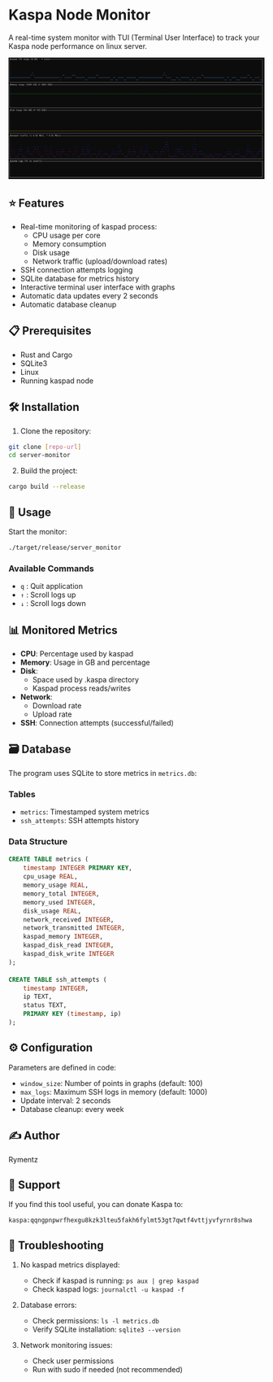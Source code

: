 # Kaspa Node Monitor

A real-time system monitor with TUI (Terminal User Interface) to track your Kaspa node performance on linux server.

![Demo](/images/demo.png)

## ⭐ Features

- Real-time monitoring of kaspad process:
  - CPU usage per core
  - Memory consumption
  - Disk usage
  - Network traffic (upload/download rates)
- SSH connection attempts logging
- SQLite database for metrics history
- Interactive terminal user interface with graphs
- Automatic data updates every 2 seconds
- Automatic database cleanup

## 📋 Prerequisites

- Rust and Cargo
- SQLite3
- Linux
- Running kaspad node

## 🛠️ Installation

1. Clone the repository:
```bash
git clone [repo-url]
cd server-monitor
```

2. Build the project:
```bash
cargo build --release
```

## 🚀 Usage

Start the monitor:
```bash
./target/release/server_monitor
```

### Available Commands

- `q` : Quit application
- `↑` : Scroll logs up
- `↓` : Scroll logs down

## 📊 Monitored Metrics

- **CPU**: Percentage used by kaspad
- **Memory**: Usage in GB and percentage
- **Disk**: 
  - Space used by .kaspa directory
  - Kaspad process reads/writes
- **Network**: 
  - Download rate
  - Upload rate
- **SSH**: Connection attempts (successful/failed)

## 🗃️ Database

The program uses SQLite to store metrics in `metrics.db`:

### Tables
- `metrics`: Timestamped system metrics
- `ssh_attempts`: SSH attempts history

### Data Structure
```sql
CREATE TABLE metrics (
    timestamp INTEGER PRIMARY KEY,
    cpu_usage REAL,
    memory_usage REAL,
    memory_total INTEGER,
    memory_used INTEGER,
    disk_usage REAL,
    network_received INTEGER,
    network_transmitted INTEGER,
    kaspad_memory INTEGER,
    kaspad_disk_read INTEGER,
    kaspad_disk_write INTEGER
);

CREATE TABLE ssh_attempts (
    timestamp INTEGER,
    ip TEXT,
    status TEXT,
    PRIMARY KEY (timestamp, ip)
);
```

## ⚙️ Configuration

Parameters are defined in code:
- `window_size`: Number of points in graphs (default: 100)
- `max_logs`: Maximum SSH logs in memory (default: 1000)
- Update interval: 2 seconds
- Database cleanup: every week

## ✍️ Author

Rymentz

## 💝 Support

If you find this tool useful, you can donate Kaspa to:
```
kaspa:qqngpnpwrfhexgu8kzk3lteu5fakh6fylmt53gt7qwtf4vttjyvfyrnr8shwa
```

## 🐛 Troubleshooting

1. No kaspad metrics displayed:
   - Check if kaspad is running: `ps aux | grep kaspad`
   - Check kaspad logs: `journalctl -u kaspad -f`

2. Database errors:
   - Check permissions: `ls -l metrics.db`
   - Verify SQLite installation: `sqlite3 --version`

3. Network monitoring issues:
   - Check user permissions
   - Run with sudo if needed (not recommended)
